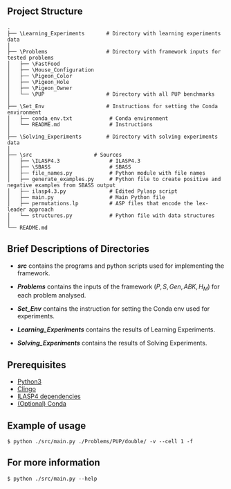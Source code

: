 ## Project Structure

    .
    ├── \Learning_Experiments       # Directory with learning experiments data 
    │
    ├── \Problems                   # Directory with framework inputs for tested problems
    │   ├── \FastFood                     
    │   ├── \House_Configuration       
    │   ├── \Pigeon_Color 
    │   ├── \Pigeon_Hole  
    │   ├── \Pigeon_Owner  
    │   └── \PUP                    # Directory with all PUP benchmarks
    │
    ├── \Set_Env                    # Instructions for setting the Conda environment
    │   ├── conda_env.txt            # Conda environment 
    │   └── README.md                # Instructions
    │
    ├── \Solving_Experiments        # Directory with solving experiments data 
    │
    ├── \src                    # Sources  
    │   ├── \ILASP4.3                # ILASP4.3 
    │   ├── \SBASS                   # SBASS 
    │   ├── file_names.py            # Python module with file names
    │   ├── generate_examples.py     # Python file to create positive and negative examples from SBASS output
    │   ├── ilasp4.3.py              # Edited Pylasp script
    │   ├── main.py                  # Main Python file
    │   ├── permutations.lp          # ASP files that encode the lex-leader approach
    │   └── structures.py            # Python file with data structures 
    │
    └── README.md

## Brief Descriptions of Directories 
*  _**src**_ contains the programs and python scripts used for implementing the framework.

*  _**Problems**_ contains the inputs of the framework ($P,S,Gen,ABK,H_M$) for each problem analysed.

*  _**Set_Env**_  contains the instruction for setting the Conda env used for experiments.

*  _**Learning_Experiments**_ contains the results of Learning Experiments.

*  _**Solving_Experiments**_ contains the results of Solving Experiments.

## Prerequisites

* [Python3](https://www.python.org/downloads/)
* [Clingo](https://potassco.org/clingo/) 
* [ILASP4 dependencies](https://doc.ilasp.com/installation.html) 
* [(Optional) Conda](https://docs.conda.io/projects/conda/en/latest/index.html) 

## Example of usage
    $ python ./src/main.py ./Problems/PUP/double/ -v --cell 1 -f 

## For more information 
    $ python ./src/main.py --help

